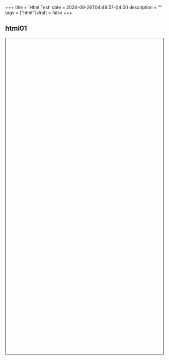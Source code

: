 +++
title = 'Html Test'
date = 2024-09-26T04:49:57-04:00
description = ""
tags = ["html"]
draft = false
+++

## html01

<!DOCTYPE html>
<html lang="zh">
  <head>
    <meta charset="UTF-8" />
    <meta name="viewport" content="width=device-width, initial-scale=1.0" />
    <title>俄罗斯方块</title>
    <style>
      canvas {
        border: 1px solid black;
        display: block;
        margin: auto;
      }
    </style>
  </head>
  <body>
    <canvas id="tetris" width="300" height="600"></canvas>
    <script>
      const canvas = document.getElementById("tetris");
      const context = canvas.getContext("2d");
      const ROWS = 20;
      const COLS = 10;
      const BLOCK_SIZE = 30;

      // 创建一个空的游戏区域
      let board = Array.from({ length: ROWS }, () => Array(COLS).fill(0));

      const shapes = [
        [[1, 1, 1, 1]], // I
        [
          [1, 1, 1],
          [0, 1, 0],
        ], // T
        [
          [1, 1, 0],
          [0, 1, 1],
        ], // S
        [
          [0, 1, 1],
          [1, 1, 0],
        ], // Z
        [
          [1, 1],
          [1, 1],
        ], // O
        [
          [1, 0, 0],
          [1, 1, 1],
        ], // L
        [
          [0, 0, 1],
          [1, 1, 1],
        ], // J
      ];

      let currentShape;
      let currentPosition;

      function randomShape() {
        const index = Math.floor(Math.random() * shapes.length);
        currentShape = shapes[index];
        currentPosition = { x: 4, y: 0 };
      }

      function draw() {
        context.clearRect(0, 0, canvas.width, canvas.height);
        board.forEach((row, y) => {
          row.forEach((value, x) => {
            if (value) {
              context.fillStyle = "blue";
              context.fillRect(
                x * BLOCK_SIZE,
                y * BLOCK_SIZE,
                BLOCK_SIZE,
                BLOCK_SIZE
              );
            }
          });
        });
        drawShape();
      }

      function drawShape() {
        currentShape.forEach((row, y) => {
          row.forEach((value, x) => {
            if (value) {
              context.fillStyle = "red";
              context.fillRect(
                (currentPosition.x + x) * BLOCK_SIZE,
                (currentPosition.y + y) * BLOCK_SIZE,
                BLOCK_SIZE,
                BLOCK_SIZE
              );
            }
          });
        });
      }

      function collision(offsetX, offsetY) {
        for (let y = 0; y < currentShape.length; y++) {
          for (let x = 0; x < currentShape[y].length; x++) {
            if (currentShape[y][x]) {
              const newX = currentPosition.x + x + offsetX;
              const newY = currentPosition.y + y + offsetY;
              if (
                newX < 0 ||
                newX >= COLS ||
                newY >= ROWS ||
                (newY >= 0 && board[newY][newX])
              ) {
                return true;
              }
            }
          }
        }
        return false;
      }

      function merge() {
        currentShape.forEach((row, y) => {
          row.forEach((value, x) => {
            if (value && currentPosition.y + y >= 0) {
              board[currentPosition.y + y][currentPosition.x + x] = 1;
            }
          });
        });
      }

      function removeLines() {
        board = board.reduce((acc, row) => {
          if (row.every((value) => value)) {
            acc.unshift(Array(COLS).fill(0)); // 添加新行
          } else {
            acc.push(row);
          }
          return acc;
        }, []);
      }

      function moveDown() {
        if (!collision(0, 1)) {
          currentPosition.y++;
        } else {
          merge();
          removeLines();
          randomShape();
        }
      }

      function rotate() {
        const rotatedShape = currentShape[0].map((_, index) =>
          currentShape.map((row) => row[index]).reverse()
        );
        if (!collision(0, 0)) {
          currentShape = rotatedShape;
        }
      }

      function moveLeft() {
        if (!collision(-1, 0)) {
          currentPosition.x--;
        }
      }

      function moveRight() {
        if (!collision(1, 0)) {
          currentPosition.x++;
        }
      }

      document.addEventListener("keydown", (event) => {
        if (event.key === "ArrowLeft") moveLeft();
        else if (event.key === "ArrowRight") moveRight();
        else if (event.key === "ArrowDown") moveDown();
        else if (event.key === "ArrowUp") rotate();
        draw();
      });

      function gameLoop() {
        moveDown();
        draw();
        setTimeout(gameLoop, 1000);
      }

      randomShape();
      gameLoop();
    </script>
  </body>
</html>

## html02

<!DOCTYPE html>
<html lang="en">
  <head>
    <meta charset="UTF-8" />
    <meta name="viewport" content="width=device-width, initial-scale=1.0" />
    <title>贪吃蛇游戏</title>
  </head>
  <body>
    <div id="gameArea"></div>
    <script type="text/javascript">
      const gameArea = document.getElementById("gameArea");
      const snake = [{ x: 200, y: 200 }];
      let direction = { x: 20, y: 0 };
      let food = { x: 100, y: 100 };
      let gameOver = false;

      function createDiv(className, x, y) {
        const div = document.createElement("div");
        div.className = className;
        div.style.left = `${x}px`;
        div.style.top = `${y}px`;
        gameArea.appendChild(div);
      }

      function draw() {
        gameArea.innerHTML = "";
        snake.forEach((segment) => createDiv("snake", segment.x, segment.y));
        createDiv("food", food.x, food.y);
      }

      function moveSnake() {
        const head = {
          x: snake[0].x + direction.x,
          y: snake[0].y + direction.y,
        };
        snake.unshift(head);

        // 检查是否撞到墙壁
        if (head.x < 0 || head.x >= 1200 || head.y < 0 || head.y >= 1200) {
          gameOver = true;
        }

        // 检查是否撞到自己
        for (let i = 1; i < snake.length; i++) {
          if (head.x === snake[i].x && head.y === snake[i].y) {
            gameOver = true;
          }
        }

        if (gameOver) {
          alert("游戏结束！");
          return;
        }

        if (head.x === food.x && head.y === food.y) {
          food = {
            x: Math.floor(Math.random() * 20) * 20,
            y: Math.floor(Math.random() * 20) * 20,
          };
        } else {
          snake.pop();
        }
      }

      function changeDirection(event) {
        const keyPressed = event.keyCode;
        const goingUp = direction.y === -20;
        const goingDown = direction.y === 20;
        const goingRight = direction.x === 20;
        const goingLeft = direction.x === -20;

        if (keyPressed === 37 && !goingRight) {
          direction = { x: -20, y: 0 };
        }
        if (keyPressed === 38 && !goingDown) {
          direction = { x: 0, y: -20 };
        }
        if (keyPressed === 39 && !goingLeft) {
          direction = { x: 20, y: 0 };
        }
        if (keyPressed === 40 && !goingUp) {
          direction = { x: 0, y: 20 };
        }
      }

      function gameLoop() {
        if (!gameOver) {
          setTimeout(() => {
            moveSnake();
            draw();
            gameLoop();
          }, 100);
        }
      }

      document.addEventListener("keydown", changeDirection);
      gameLoop();
    </script>
    <style type="text/css">
      body {
        display: flex;
        justify-content: center;
        align-items: center;
        height: 100vh;
        margin: 0;
        background-color: #f0f0f0;
      }

      #gameArea {
        position: relative;
        width: 1200px;
        height: 1200px;
        background-color: #000;
      }

      .snake {
        position: absolute;
        width: 20px;
        height: 20px;
        background-color: #0f0;
      }

      .food {
        position: absolute;
        width: 20px;
        height: 20px;
        background-color: #f00;
      }
    </style>
  </body>
</html>

## html03

<!DOCTYPE html>
<html lang="en">
  <head>
    <meta charset="UTF-8" />
    <meta name="viewport" content="width=device-width, initial-scale=1.0" />
    <title>五子棋</title>
    <style>
      body {
        display: flex;
        justify-content: center;
        align-items: center;
        height: 100vh;
        margin: 0;
        background-color: #f0f0f0;
      }
      canvas {
        background-color: #fff;
        border: 1px solid #000;
      }
    </style>
  </head>
  <body>
    <canvas id="gameCanvas" width="600" height="600"></canvas>
    <script type="text/javascript">
      const canvas = document.getElementById("gameCanvas");
      const ctx = canvas.getContext("2d");
      const size = 15;
      const box = canvas.width / size;
      let board = Array(size)
        .fill()
        .map(() => Array(size).fill(0));
      let currentPlayer = 1;

      function drawBoard() {
        for (let i = 0; i < size; i++) {
          for (let j = 0; j < size; j++) {
            ctx.strokeRect(i * box, j * box, box, box);
          }
        }
      }

      function drawPiece(x, y, player) {
        ctx.beginPath();
        ctx.arc(
          x * box + box / 2,
          y * box + box / 2,
          box / 2 - 2,
          0,
          2 * Math.PI
        );
        ctx.fillStyle = player === 1 ? "black" : "red";
        ctx.fill();
        ctx.closePath();
      }

      canvas.addEventListener("click", (e) => {
        const x = Math.floor(e.offsetX / box);
        const y = Math.floor(e.offsetY / box);
        if (board[x][y] === 0) {
          board[x][y] = currentPlayer;
          drawPiece(x, y, currentPlayer);
          if (checkWin(x, y, currentPlayer)) {
            alert(`Player ${currentPlayer} wins!`);
            board = Array(size)
              .fill()
              .map(() => Array(size).fill(0));
            ctx.clearRect(0, 0, canvas.width, canvas.height);
            drawBoard();
          }
          currentPlayer = 3 - currentPlayer;
        }
      });

      function checkWin(x, y, player) {
        return (
          checkDirection(x, y, player, 1, 0) || // Horizontal
          checkDirection(x, y, player, 0, 1) || // Vertical
          checkDirection(x, y, player, 1, 1) || // Diagonal \
          checkDirection(x, y, player, 1, -1)
        ); // Diagonal /
      }

      function checkDirection(x, y, player, dx, dy) {
        let count = 1;
        for (let i = 1; i < 5; i++) {
          if (board[x + i * dx]?.[y + i * dy] === player) count++;
          else break;
        }
        for (let i = 1; i < 5; i++) {
          if (board[x - i * dx]?.[y - i * dy] === player) count++;
          else break;
        }
        return count >= 5;
      }

      drawBoard();
    </script>
  </body>
</html>

